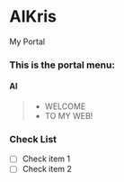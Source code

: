 # AIKris
My Portal

### This is the portal menu:
#### AI


> * WELCOME
> * TO MY WEB!

### Check List
- [ ] Check item 1
- [ ] Check item 2

